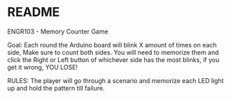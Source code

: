 # README

ENGR103 - Memory Counter Game

Goal: Each round the Arduino board will blink X amount of times on each side, Make sure to count both sides.
You will need to memorize them and click the Right or Left button of whichever side has the most blinks, if you get it wrong, 
YOU LOSE!

RULES: The player will go through a scenario and memorize each LED light up and hold the pattern till failure.


